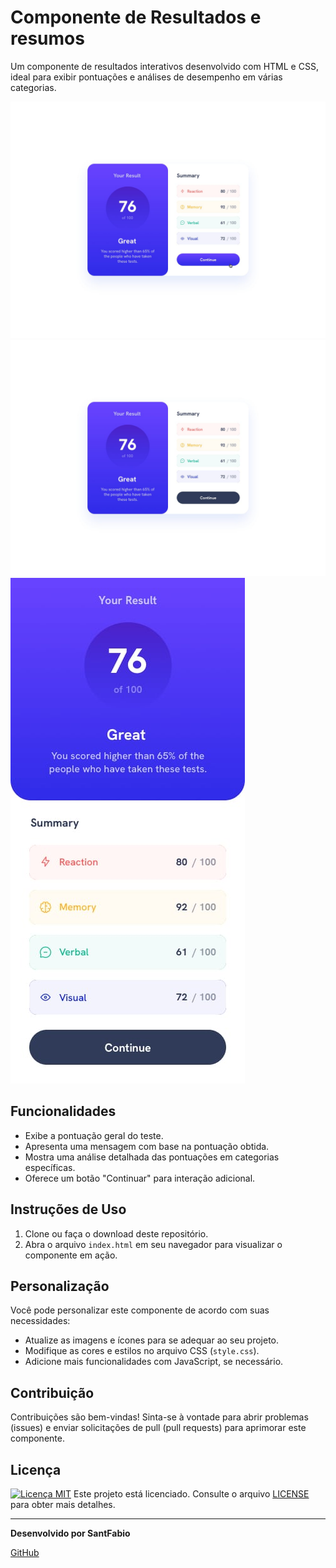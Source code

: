 # Componente de Resultados e resumos

Um componente de resultados interativos desenvolvido com HTML e CSS, ideal para exibir pontuações e análises de desempenho em várias categorias.

![Screenshot 1](https://github.com/SantFabio/resultados-e-resumo/blob/master/design/active-states.jpg)
![Screenshot 2](https://github.com/SantFabio/resultados-e-resumo/blob/master/design/desktop-design.jpg)
![Screenshot 3](https://github.com/SantFabio/resultados-e-resumo/blob/master/design/mobile-design.jpg)


## Funcionalidades

- Exibe a pontuação geral do teste.
- Apresenta uma mensagem com base na pontuação obtida.
- Mostra uma análise detalhada das pontuações em categorias específicas.
- Oferece um botão "Continuar" para interação adicional.

## Instruções de Uso

1. Clone ou faça o download deste repositório.
2. Abra o arquivo `index.html` em seu navegador para visualizar o componente em ação.

## Personalização

Você pode personalizar este componente de acordo com suas necessidades:

- Atualize as imagens e ícones para se adequar ao seu projeto.
- Modifique as cores e estilos no arquivo CSS (`style.css`).
- Adicione mais funcionalidades com JavaScript, se necessário.

## Contribuição

Contribuições são bem-vindas! Sinta-se à vontade para abrir problemas (issues) e enviar solicitações de pull (pull requests) para aprimorar este componente.

## Licença

[![Licença MIT](https://img.shields.io/badge/license-MIT-blue)](https://github.com/SantFabio/To-Do-List-Project/blob/main/LICENSE) Este projeto está licenciado. Consulte o arquivo [LICENSE](https://github.com/SantFabio/To-Do-List-Project/blob/main/LICENSE) para obter mais detalhes.

---

**Desenvolvido por SantFabio**

[GitHub](https://github.com/SantFabio)
